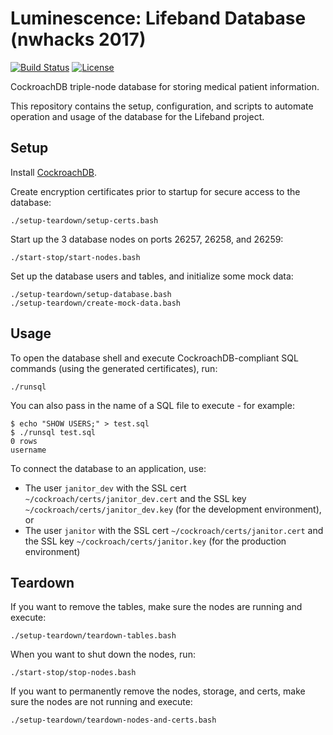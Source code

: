 # Luminescence: Lifeband Database (nwhacks 2017)


[![Build Status](https://travis-ci.org/nwHacks2017/database.svg?branch=master)](https://travis-ci.org/nwHacks2017/database)
[![License](https://img.shields.io/github/license/mashape/apistatus.svg)](https://github.com/nwHacks2017/database/blob/master/LICENCE)

CockroachDB triple-node database for storing medical patient information.

This repository contains the setup, configuration, and scripts to automate operation and usage of the database for the Lifeband project.

## Setup

Install [CockroachDB](https://www.cockroachlabs.com/).

Create encryption certificates prior to startup for secure access to the database:
```
./setup-teardown/setup-certs.bash
```

Start up the 3 database nodes on ports 26257, 26258, and 26259:
```
./start-stop/start-nodes.bash
```

Set up the database users and tables, and initialize some mock data:
```
./setup-teardown/setup-database.bash
./setup-teardown/create-mock-data.bash
```

## Usage

To open the database shell and execute CockroachDB-compliant SQL commands (using the generated certificates), run:
```
./runsql
```

You can also pass in the name of a SQL file to execute - for example:
```
$ echo "SHOW USERS;" > test.sql
$ ./runsql test.sql
0 rows
username
```

To connect the database to an application, use:
* The user `janitor_dev` with the SSL cert `~/cockroach/certs/janitor_dev.cert` and the SSL key `~/cockroach/certs/janitor_dev.key` (for the development environment), or
* The user `janitor` with the SSL cert `~/cockroach/certs/janitor.cert` and the SSL key `~/cockroach/certs/janitor.key` (for the production environment)

## Teardown

If you want to remove the tables, make sure the nodes are running and execute:
```
./setup-teardown/teardown-tables.bash
```

When you want to shut down the nodes, run:
```
./start-stop/stop-nodes.bash
```

If you want to permanently remove the nodes, storage, and certs, make sure the nodes are not running and execute:
```
./setup-teardown/teardown-nodes-and-certs.bash
```

